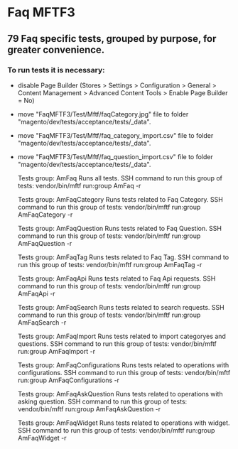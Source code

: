 # Faq MFTF3

##  79 Faq specific tests, grouped by purpose, for greater convenience.

### To run tests it is necessary:
- disable Page Builder (Stores > Settings > Configuration > General > Content Management > Advanced Content Tools > Enable Page Builder = No)
- move "FaqMFTF3/Test/Mftf/faqCategory.jpg" file to folder "magento/dev/tests/acceptance/tests/_data".
- move "FaqMFTF3/Test/Mftf/faq_category_import.csv" file to folder "magento/dev/tests/acceptance/tests/_data".
- move "FaqMFTF3/Test/Mftf/faq_question_import.csv" file to folder "magento/dev/tests/acceptance/tests/_data".
  

    Tests group: AmFaq
        Runs all tests.
        SSH command to run this group of tests:
        vendor/bin/mftf run:group AmFaq -r

    Tests group: AmFaqCategory
        Runs tests related to Faq Category.
        SSH command to run this group of tests:
        vendor/bin/mftf run:group AmFaqCategory -r

    Tests group: AmFaqQuestion
        Runs tests related to Faq Question.
        SSH command to run this group of tests:
        vendor/bin/mftf run:group AmFaqQuestion -r

    Tests group: AmFaqTag
        Runs tests related to Faq Tag.
        SSH command to run this group of tests:
        vendor/bin/mftf run:group AmFaqTag -r

    Tests group: AmFaqApi
        Runs tests related to Faq Api requests.
        SSH command to run this group of tests:
        vendor/bin/mftf run:group AmFaqApi -r

    Tests group: AmFaqSearch
        Runs tests related to search requests.
        SSH command to run this group of tests:
        vendor/bin/mftf run:group AmFaqSearch -r

    Tests group: AmFaqImport
        Runs tests related to import categoryes and questions.
        SSH command to run this group of tests:
        vendor/bin/mftf run:group AmFaqImport -r

    Tests group: AmFaqConfigurations
        Runs tests related to operations with configurations.
        SSH command to run this group of tests:
        vendor/bin/mftf run:group AmFaqConfigurations -r

    Tests group: AmFaqAskQuestion
        Runs tests related to operations with asking question.
        SSH command to run this group of tests:
        vendor/bin/mftf run:group AmFaqAskQuestion -r

    Tests group: AmFaqWidget
        Runs tests related to operations with widget.
        SSH command to run this group of tests:
        vendor/bin/mftf run:group AmFaqWidget -r
